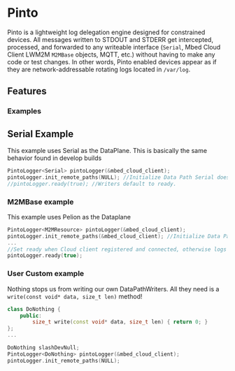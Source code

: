# Pinto
Pinto is a lightweight log delegation engine designed for constrained devices. All messages written to STDOUT and STDERR get intercepted, processed, and forwarded to any writeable interface (`Serial`, Mbed Cloud Client LWM2M `M2MBase` objects, MQTT, etc.) without having to make any code or test changes. In other words, Pinto enabled devices appear as if they are network-addressable rotating logs located in `/var/log`. 

## Features

### Examples
## Serial Example
This example uses Serial as the DataPlane. This is basically the same behavior found in develop builds
```c++
PintoLogger<Serial> pintoLogger(&mbed_cloud_client);
pintoLogger.init_remote_paths(NULL); //Initialize Data Path Serial doesnt need anything special
//pintoLogger.ready(true); //Writers default to ready.
```

### M2MBase example
This example uses Pelion as the Dataplane
```c++
PintoLogger<M2MResource> pintoLogger(&mbed_cloud_client);
pintoLogger.init_remote_paths(&mbed_cloud_client); //Initialize Data Path
...
//Set ready when Cloud client registered and connected, otherwise logs go nowhere
pintoLogger.ready(true);
```

### User Custom example
Nothing stops us from writing our own DataPathWriters. All they need is a `write(const void* data, size_t len)` method!

```c++
class DoNothing {
    public:
        size_t write(const void* data, size_t len) { return 0; }
};
...

DoNothing slashDevNull;
PintoLogger<DoNothing> pintoLogger(&mbed_cloud_client);
pintoLogger.init_remote_paths(NULL);
```

